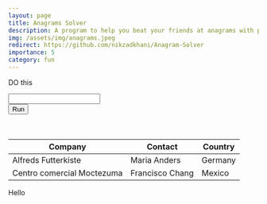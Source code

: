 ```yaml
---
layout: page
title: Anagrams Solver
description: A program to help you beat your friends at anagrams with python
img: /assets/img/anagrams.jpeg
redirect: https://github.com/nikzadkhani/Anagram-Solver
importance: 5
category: fun
---
```


<script type="text/javascript">
String.prototype.isAlpha = function() {
  var regExp = /^[A-Za-z]+$/;
  return (this.match(regExp));
};
let DROPBOX_ENDPOINT = "https://content.dropboxapi.com/2/files/download"

function getAuthTOken



function getDictionary(authToken){
    if(self.fetch){
        var setHeaders = new Headers();
        setHeaders.append('Authorization', 'Bearer ' + authToken.access_token);
        setHeaders.append('Content-Type', mime);

    var setOptions = {
        method: 'POST',
        headers: setHeaders
    };
    fetch(url,setOptions)
        .then(response => { if(response.ok){
        var reader = response.body.getReader();
        var decoder = new TextDecoder();
        reader.read().then(function(result){
            var data = {}
            data = decoder.decode(result.value, {stream: !result.done});
            console.log(data);
    });
        }
    else{
        console.log("Response wast not ok");
    }
  })  .catch(error => {
        console.log("There is an error " + error.message);
        });
    }
}
get_doc(dictionaryId, apiKey)

async function isWord(word) {
    let url = 'https://api.dictionaryapi.dev/api/v2/entries/en/' + word;
    let response = await fetch(url);
    let wordJson = await response.json()
    return wordJson.hasOwnProperty('word');
}

function findUniqueCharacters(characters) {
    var charList = characters.split("");
    var uniqueCharacters = new Array();
    charList.forEach((c) => {
        if (uniqueCharacters.indexOf(c) == -1) {
            uniqueCharacters.push(c)
        }
    })
    return uniqueCharacters
}


function permutator(inputArr) {
  var results = [];

  function permute(arr, memo) {
    var cur, memo = memo || [];

    for (var i = 0; i < arr.length; i++) {
      cur = arr.splice(i, 1);
      if (arr.length === 0) {
        results.push(memo.concat(cur));
      }
      permute(arr.slice(), memo.concat(cur));
      arr.splice(i, 0, cur[0]);
    }

    return results;
  }

  return permute(inputArr);
}

function getAnagrams(charList) {
    var permArr = [], usedChars = [];
    function permute(input) {
        var i, ch, chars = input.split("");
        for (i = 0; i < chars.length; i++) {
            ch = chars.splice(i, 1);
            usedChars.push(ch);
            if (chars.length == 0)
                var word = usedChars.join("");
                // if 
                // permArr[permArr.length] = 
            permute(chars.join(""));
            chars.splice(i, 0, ch);
            usedChars.pop();
        }
        return permArr
    }
    return permute(charList)
};


async function findAnagrams() {
    let userInput = document.getElementById('anagramLetters').value;
    let errorBox = document.getElementById("anagramError");
    if (userInput.length != 7) {
        errorBox.innerHTML = "Please input 7 characters";
        errorBox.hidden = false;
        return
    }
    if (!userInput.isAlpha()) {
        errorBox.innerHTML = "Please only include letters in the english alphabet.";
        errorBox.hidden = false;
        return
    }
    errorBox.hidden = true;
    let uniqueChars = findUniqueCharacters(userInput);
    console.log(getAnagrams(userInput))
}
</script>

DO this

<div class="row justify-content-sm-center">
    <div class="col-sm-8 mt-3 mt-md-0">
        <input class="anagram-input" maxlength='7' autocomplete='off' autocorrect='off' spellcheck='false' id="anagramLetters"/>
    </div>
    <div class="col-sm-4 mt-3 mt-md-0">
        <button class="btn anagrams-btn" onclick="findAnagrams()">Run</button>
    </div>
</div>
<div class="alert alert-danger fade show" role="alert" id="anagramError" hidden>
Poo Poo
</div>
<br>
<br>
<div class="table-responsive anagrams-table">
<table class="table table-hover">
  <thead>
  <tr>
    <th>Company</th>
    <th>Contact</th> 
    <th>Country</th>
  </tr>
  </thead>
  <tbody>
  <tr>
    <td>Alfreds Futterkiste</td>
    <td>Maria Anders</td> 
    <td>Germany</td>
  </tr>
  <tr>
    <td>Centro comercial Moctezuma</td>
    <td>Francisco Chang</td> 
    <td>Mexico</td>
  </tr>
  </tbody>
</table>
</div>

Hello
